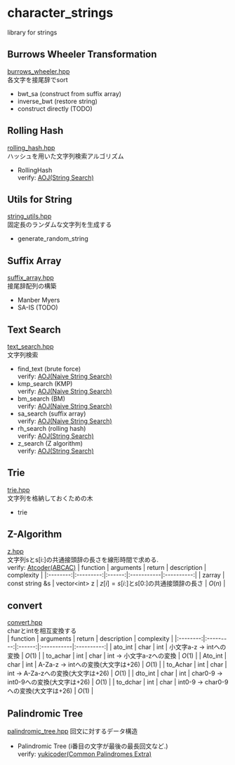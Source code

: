 # character\_strings
library for strings

## Burrows Wheeler Transformation
[burrows\_wheeler.hpp](https://github.com/fumiphys/programming_contest/blob/master/character_strings/burrows_wheeler.hpp)  
各文字を接尾辞でsort
  - bwt\_sa (construct from suffix array)
  - inverse\_bwt (restore string)
  - construct directly (TODO)

## Rolling Hash
[rolling\_hash.hpp](https://github.com/fumiphys/programming_contest/blob/master/character_strings/rolling_hash.hpp)  
ハッシュを用いた文字列検索アルゴリズム
  - RollingHash  
  verify: [AOJ(String Search)](https://onlinejudge.u-aizu.ac.jp/courses/lesson/1/ALDS1/14/ALDS1_14_B)

## Utils for String
[string\_utils.hpp](https://github.com/fumiphys/programming_contest/blob/master/character_strings/string_utils.hpp)  
固定長のランダムな文字列を生成する
  - generate\_random\_string

## Suffix Array
[suffix\_array.hpp](https://github.com/fumiphys/programming_contest/blob/master/character_strings/suffix_array.hpp)  
接尾辞配列の構築
  - Manber Myers
  - SA-IS (TODO)

## Text Search
[text\_search.hpp](https://github.com/fumiphys/programming_contest/blob/master/character_strings/text_search.hpp)  
文字列検索
  - find\_text (brute force)  
  verify: [AOJ(Naive String Search)](https://onlinejudge.u-aizu.ac.jp/courses/lesson/1/ALDS1/14/ALDS1_14_A)
  - kmp\_search (KMP)  
  verify: [AOJ(Naive String Search)](https://onlinejudge.u-aizu.ac.jp/courses/lesson/1/ALDS1/14/ALDS1_14_A)
  - bm\_search (BM)  
  verify: [AOJ(Naive String Search)](https://onlinejudge.u-aizu.ac.jp/courses/lesson/1/ALDS1/14/ALDS1_14_A)
  - sa\_search (suffix array)  
  verify: [AOJ(Naive String Search)](https://onlinejudge.u-aizu.ac.jp/courses/lesson/1/ALDS1/14/ALDS1_14_A)
  - rh\_search (rolling hash)  
  verify: [AOJ(String Search)](https://onlinejudge.u-aizu.ac.jp/courses/lesson/1/ALDS1/14/ALDS1_14_B)
  - z\_search (Z algorithm)  
  verify: [AOJ(String Search)](https://onlinejudge.u-aizu.ac.jp/courses/lesson/1/ALDS1/14/ALDS1_14_B)

## Trie
[trie.hpp](https://github.com/fumiphys/programming_contest/blob/master/character_strings/trie.hpp)  
文字列を格納しておくための木
  - trie

## Z-Algorithm
[z.hpp](https://github.com/fumiphys/programming_contest/blob/master/character_strings/z.hpp)  
文字列sとs[i:]の共通接頭辞の長さを線形時間で求める.  
  verify: [Atcoder(ABCAC)](https://atcoder.jp/contests/arc055/tasks/arc055_c)
| function | arguments | return | description | complexity |
|:--------:|:---------:|:------:|:-----------|:----------:|
| zarray | const string &s | vector\<int\> z | $z[i] = s[i:]$と$s[0:]$の共通接頭辞の長さ | $O(n)$ |

## convert
[convert.hpp](https://github.com/fumiphys/programming_contest/blob/master/character_strings/convert.hpp)  
charとintを相互変換する  
| function | arguments | return | description | complexity |
|:--------:|:---------:|:------:|:-----------|:----------:|
| ato\_int | char | int | 小文字a-z $\rightarrow$ intへの変換 | $O(1)$ |
| to\_achar | int | char | int $\rightarrow$ 小文字a-zへの変換 | $O(1)$ |
| Ato\_int | char | int | A-Za-z $\rightarrow$ intへの変換(大文字は+26) | $O(1)$ |
| to\_Achar | int | char | int $\rightarrow$ A-Za-zへの変換(大文字は+26) | $O(1)$ |
| dto\_int | char | int | char0-9 $\rightarrow$ int0-9への変換(大文字は+26) | $O(1)$ |
| to\_dchar | int | char | int0-9 $\rightarrow$ char0-9への変換(大文字は+26) | $O(1)$ |

## Palindromic Tree
[palindromic\_tree.hpp](https://github.com/fumiphys/programming_contest/blob/master/character_strings/palindromic_tree.hpp)
回文に対するデータ構造
 - Palindromic Tree (i番目の文字が最後の最長回文など.)  
 verify: [yukicoder(Common Palindromes Extra)](https://yukicoder.me/problems/no/263)
